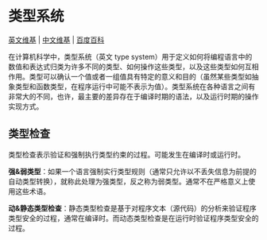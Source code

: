 # 类型系统<!-- omit in toc -->

[英文维基](https://en.wikipedia.org/wiki/Type_system) | [中文维基](https://zh.wikipedia.org/wiki/類型系統) | [百度百科](https://baike.baidu.com/item/类型系统)

在计算机科学中，类型系统（英文 type system）用于定义如何将编程语言中的数值和表达式归类为许多不同的类型、如何操作这些类型，以及这些类型如何互相作用。类型可以确认一个值或者一组值具有特定的意义和目的（虽然某些类型如抽象类型和函数类型，在程序运行中可能不表示为值）。类型系统在各种语言之间有非常大的不同，也许，最主要的差异存在于编译时期的语法，以及运行时期的操作实现方式。

## 类型检查

类型检查表示验证和强制执行类型约束的过程。可能发生在编译时或运行时。

**强&弱类型**：如果一个语言强制实行类型规则（通常只允许以不丢失信息为前提的自动类型转换），就称此处理为强类型，反之称为弱类型。通常不在严格意义上使用这些术语。

**动&静态类型检查**：静态类型检查是基于对程序文本（源代码）的分析来验证程序类型安全的过程，通常在编译时。而动态类型检查是在运行时验证程序类型安全的过程。
